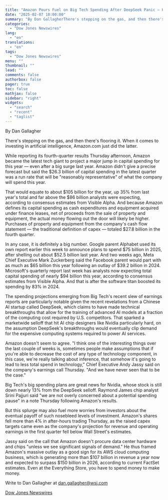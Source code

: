 ```yaml
---
title: "Amazon Pours Fuel on Big Tech Spending After DeepSeek Panic — Heard on the Street — WSJ"
date: "2025-02-07 18:00:00"
summary: "By Dan GallagherThere's stepping on the gas, and then there's flooring it. When it comes to investing in artificial intelligence, Amazon.com just did the latter.While reporting its fourth-quarter results Thursday afternoon, Amazon became the latest tech giant to project a major jump in capital spending for this year — even..."
categories:
  - "Dow Jones Newswires"
lang:
  - "en"
translations:
  - "en"
tags:
  - "Dow Jones Newswires"
menu: ""
thumbnail: ""
lead: ""
comments: false
authorbox: false
pager: true
toc: false
mathjax: false
sidebar: "right"
widgets:
  - "search"
  - "recent"
  - "taglist"
---
```


By Dan Gallagher

There's stepping on the gas, and then there's flooring it. When it comes to investing in artificial intelligence, Amazon.com just did the latter.

While reporting its fourth-quarter results Thursday afternoon, Amazon became the latest tech giant to project a major jump in capital spending for this year — even after a big surge last year. Amazon didn't give a precise forecast but said the $26.3 billion of capital spending in the latest quarter was a run rate that will be "reasonably representative" of what the company will spend this year.

That would equate to about $105 billion for the year, up 35% from last year's total and far above the $86 billion analysts were expecting, according to consensus estimates from Visible Alpha. And because Amazon defines its capital spending as cash expenditures and equipment acquired under finance leases, net of proceeds from the sale of property and equipment, the actual money flowing out the door will likely be higher. Purchases of property and equipment from the company's cash flow statement — the traditional definition of capex — totaled $27.8 billion in the fourth quarter.

In any case, it is definitely a big number. Google parent Alphabet used its own report earlier this week to announce plans to spend $75 billion in 2025, after shelling out about $52.5 billion last year. And two weeks ago, Meta Chief Executive Mark Zuckerberg said the Facebook parent would part with as much as $65 billion this year following an outlay of $39.2 billion in 2024. Microsoft's quarterly report last week has analysts now expecting total capital spending of nearly $94 billion this year, according to consensus estimates from Visible Alpha. And that is after the software titan boosted its spending by 83% in 2024.

The spending projections emerging from Big Tech's recent slew of earnings reports are particularly notable given the recent revelations from a Chinese AI startup called DeepSeek, which claims to have made technical breakthroughs that allow for the training of advanced AI models at a fraction of the computing cost required by U.S. competitors. That sparked a marketwide selloff that hit AI chip designers like Nvidia particularly hard, on the assumption DeepSeek's breakthroughs would eventually clip demand for the expensive computing systems required to power AI services.

Amazon doesn't seem to agree. "I think one of the interesting things over the last couple of weeks is, sometimes people make assumptions that if you're able to decrease the cost of any type of technology component, in this case, we're really talking about inference, that somehow it's going to lead to less total spend in technology," Chief Executive Andy Jassy said on the company's earnings call Thursday. "And we have never seen that to be the case."

Big Tech's big spending plans are great news for Nvidia, whose stock is still down nearly 13% from the DeepSeek selloff. Raymond James chip analyst Srini Pajjuri said "we are not overly concerned about a potential spending pause" in a note Thursday following Amazon's results.

But this splurge may also fuel more worries from investors about the eventual payoff of such nosebleed levels of investment. Amazon's shares fell more than 4% in after-hours trading Thursday, as the raised capex targets came even as the company's projection for revenue and operating earnings in the first quarter fell below Wall Street's estimates.

Jassy said on the call that Amazon doesn't procure data center hardware and chips "unless we see significant signals of demand." He thus framed Amazon's massive outlay as a good sign for its AWS cloud computing business, which is generating more than $107 billion in revenue a year now and expected to surpass $150 billion in 2026, according to current FactSet estimates. Even at the Everything Store, you have to spend money to make money.

Write to Dan Gallagher at dan.gallagher@wsj.com

[Dow Jones Newswires](https://www.tradingview.com/news/DJN_DN20250207003909:0/)
